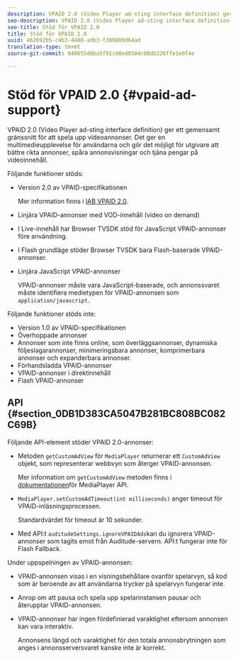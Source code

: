 ```yaml
---
description: VPAID 2.0 (Video Player ad-sting interface definition) ger ett gemensamt gränssnitt för att spela upp videoannonser. Det ger en multimedieupplevelse för användarna och gör det möjligt för utgivare att bättre rikta annonser, spåra annonsvisningar och tjäna pengar på videoinnehåll.
seo-description: VPAID 2.0 (Video Player ad-sting interface definition) ger ett gemensamt gränssnitt för att spela upp videoannonser. Det ger en multimedieupplevelse för användarna och gör det möjligt för utgivare att bättre rikta annonser, spåra annonsvisningar och tjäna pengar på videoinnehåll.
seo-title: Stöd för VPAID 2.0
title: Stöd för VPAID 2.0
uuid: 462692b5-c4b3-4488-adb3-f309809d64ad
translation-type: tm+mt
source-git-commit: 040655d8ba5f91c98ed0584c08db226ffe1e0f4e

---
```



# Stöd för VPAID 2.0 {#vpaid-ad-support}

VPAID 2.0 (Video Player ad-sting interface definition) ger ett gemensamt gränssnitt för att spela upp videoannonser. Det ger en multimedieupplevelse för användarna och gör det möjligt för utgivare att bättre rikta annonser, spåra annonsvisningar och tjäna pengar på videoinnehåll.

Följande funktioner stöds:

* Version 2.0 av VPAID-specifikationen

   Mer information finns i [IAB VPAID 2.0](https://www.iab.com/guidelines/digital-video-player-ad-interface-definition-vpaid-2-0/).
* Linjära VPAID-annonser med VOD-innehåll (video on demand)
* I Live-innehåll har Browser TVSDK stöd för JavaScript VPAID-annonser före användning.
* I Flash grundläge stöder Browser TVSDK bara Flash-baserade VPAID-annonser.
* Linjära JavaScript VPAID-annonser

   VPAID-annonser måste vara JavaScript-baserade, och annonssvaret måste identifiera medietypen för VPAID-annonsen som `application/javascript`.

Följande funktioner stöds inte:

* Version 1.0 av VPAID-specifikationen
* Överhoppade annonser
* Annonser som inte finns online, som överläggsannonser, dynamiska följeslagarannonser, minimeringsbara annonser, komprimerbara annonser och expanderbara annonser.
* Förhandsladda VPAID-annonser
* VPAID-annonser i direktinnehåll
* Flash VPAID-annonser

## API {#section_0DB1D383CA5047B281BC808BC082C69B}

Följande API-element stöder VPAID 2.0-annonser:

* Metoden `getCustomAdView` för `MediaPlayer` returnerar ett `CustomAdView` objekt, som representerar webbvyn som återger VPAID-annonsen.

   Mer information om `getCustomAdView` metoden finns i [dokumentationen](https://help.adobe.com/en_US/primetime/api/psdk/browser_tvsdk/AdobePSDK.MediaPlayer.html)för MediaPlayer API.

* `MediaPlayer.setCustomAdTimeout(int milliseconds)` anger timeout för VPAID-inläsningsprocessen.

   Standardvärdet för timeout är 10 sekunder.

* Med API:t `auditudeSettings.ignoreVPAIDAds`kan du ignorera VPAID-annonser som tagits emot från Auditude-servern. API:t fungerar inte för Flash Fallback.

Under uppspelningen av VPAID-annonsen:

* VPAID-annonsen visas i en visningsbehållare ovanför spelarvyn, så kod som är beroende av att användarna trycker på spelarvyn fungerar inte.
* Anrop om att pausa och spela upp spelarinstansen pausar och återupptar VPAID-annonsen.
* VPAID-annonser har ingen fördefinierad varaktighet eftersom annonsen kan vara interaktiv.

   Annonsens längd och varaktighet för den totala annonsbrytningen som anges i annonsserversvaret kanske inte är korrekt.
